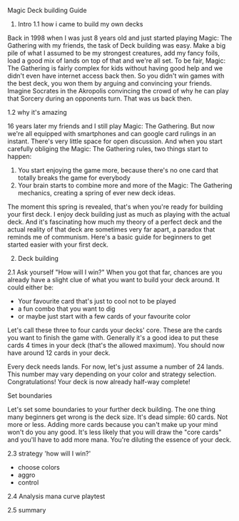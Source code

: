 Magic Deck building Guide

1. Intro
1.1 how i came to build my own decks

Back in 1998 when I was just 8 years old and just started playing Magic: The Gathering with my friends, the task of Deck building was easy. Make a big pile of what I assumed to be my strongest creatures, add my fancy foils, load a good mix of lands on top of that and we're all set. To be fair, Magic: The Gathering is fairly complex for kids without having good help and we didn't even have internet access back then. So you didn't win games with the best deck, you won them by arguing and convincing your friends. Imagine Socrates in the Akropolis convincing the crowd of why he can play that Sorcery during an opponents turn. That was us back then.

1.2 why it's amazing

16 years later my friends and I still play Magic: The Gathering. But now we're all equipped with smartphones and can google card rulings in an instant. There's very little space for open discussion. And when you start carefully obliging the Magic: The Gathering rules, two things start to happen:
1. You start enjoying the game more, because there's no one card that totally breaks the game for everybody
2. Your brain starts to combine more and more of the Magic: The Gathering mechanics, creating a spring of ever new deck ideas.

The moment this spring is revealed, that's when you're ready for building your first deck. I enjoy deck building just as much as playing with the actual deck. And it's fascinating how much my theory of a perfect deck and the actual reality of that deck are sometimes very far apart, a paradox that reminds me of communism. Here's a basic guide for beginners to get started easier with your first deck.


2. Deck building

2.1 Ask yourself "How will I win?"
When you got that far, chances are you already have a slight clue of what you want to build your deck around.
It could either be:
  - Your favourite card that's just to cool not to be played
  - a fun combo that you want to dig
  - or maybe just start with a few cards of your favourite color

Let's call these three to four cards your decks' core. These are the cards you want to finish the game with. Generally it's a good idea to put these cards 4 times in your deck (that's the allowed maximum). You should now have around 12 cards in your deck.

Every deck needs lands. For now, let's just assume a number of 24 lands. This number may vary depending on your color and strategy selection. Congratulations! Your deck is now already half-way complete!

Set boundaries

Let's set some boundaries to your further deck building.
The one thing many beginners get wrong is the deck size. It's dead simple: 60 cards. Not more or less. Adding more cards because you can't make up your mind won't do you any good. It's less likely that you will draw the "core cards" and you'll have to add more mana. You're diluting the essence of your deck.


2.3 strategy
'how will I win?'
- choose colors
- aggro
- control


2.4 Analysis
  mana curve
  playtest

2.5 summary
